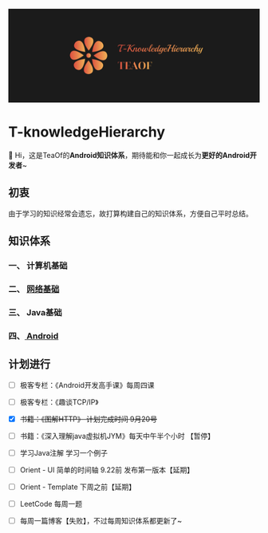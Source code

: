 ![cover](https://github.com/mCyp/T-KnowledgeHierarchy/blob/master/image/cover.png)

# T-knowledgeHierarchy

🌴 Hi，这是TeaOf的**Android知识体系**，期待能和你一起成长为**更好的Android开发者**~

## 初衷

由于学习的知识经常会遗忘，故打算构建自己的知识体系，方便自己平时总结。

## 知识体系

### 一、 计算机基础

### 二、 [网络基础](https://github.com/mCyp/T-KnowledgeHierarchy/blob/master/计算机网络/计算机网络.md)

### 三、 Java基础

### 四、[ Android](https://github.com/mCyp/T-KnowledgeHierarchy/blob/master/Android/Android.md)

## 计划进行

- [ ] 极客专栏：《Android开发高手课》每周四课
- [ ] 极客专栏：《趣谈TCP/IP》
- [x] ~~书籍：《图解HTTP》 计划完成时间 9月20号~~
- [ ] 书籍：《深入理解java虚拟机JYM》每天中午半个小时 【暂停】
- [ ] 学习Java注解 学习一个例子
- [ ] Orient - UI 简单的时间轴 9.22前 发布第一版本【延期】
- [ ] Orient - Template 下周之前【延期】
- [ ] LeetCode 每周一题
- [ ] 每周一篇博客【失败】，不过每周知识体系都更新了~

